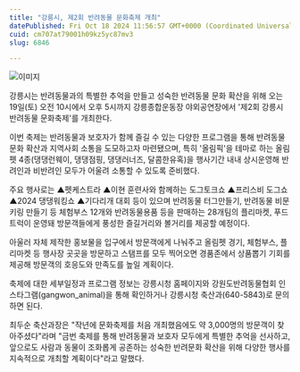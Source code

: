 ```yaml
---
title: "강릉시, 제2회 반려동물 문화축제 개최"
datePublished: Fri Oct 18 2024 11:56:57 GMT+0000 (Coordinated Universal Time)
cuid: cm707at79001h09kz5yc87mv3
slug: 6846

---
```



![이미지](https://cdn.hashnode.com/res/hashnode/image/upload/v1739261346541/ab28a705-8b35-4356-9da3-8e77df332540.jpeg)

강릉시는 반려동물과의 특별한 추억을 만들고 성숙한 반려동물 문화 확산을 위해 오는 19일(토) 오전 10시에서 오후 5시까지 강릉종합운동장 야외공연장에서 '제2회 강릉시 반려동물 문화축제'를 개최한다.

이번 축제는 반려동물과 보호자가 함께 즐길 수 있는 다양한 프로그램을 통해 반려동물 문화 확산과 지역사회 소통을 도모하고자 마련됐으며, 특히 '올림픽'을 테마로 하는 올림펫 4종(댕댕런웨이, 댕댕점핑, 댕댕러너즈, 달콤한유혹)을 행사기간 내내 상시운영해 반려인과 비반려인 모두가 어울려 소통할 수 있도록 준비했다.

주요 행사로는 ▲펫케스트라 ▲이현 훈련사와 함께하는 도그토크쇼 ▲프리스비 도그쇼 ▲2024 댕댕워킹쇼 ▲기다리개 대회 등이 있으며 반려동물 터그만들기, 반려동물 비문 키링 만들기 등 체험부스 12개와 반려동물용품 등을 판매하는 28개팀의 플리마켓, 푸드트럭이 운영돼 방문객들에게 풍성한 즐길거리와 볼거리를 제공할 예정이다.

아울러 자체 제작한 홍보물을 입구에서 방문객에게 나눠주고 올림펫 경기, 체험부스, 플리마켓 등 행사장 곳곳을 방문하고 스탬프를 모두 찍어오면 경품존에서 상품뽑기 기회를 제공해 방문객의 호응도와 만족도를 높일 계획이다.

축제에 대한 세부일정과 프로그램 정보는 강릉시청 홈페이지와 강원도반려동물협회 인스타그램(gangwon_animal)을 통해 확인하거나 강릉시청 축산과(640-5843)로 문의하면 된다.

최두순 축산과장은 "작년에 문화축제를 처음 개최했음에도 약 3,000명의 방문객이 찾아주셨다"라며 "금번 축제를 통해 반려동물과 보호자 모두에게 특별한 추억을 선사하고, 앞으로도 사람과 동물이 조화롭게 공존하는 성숙한 반려문화 확산을 위해 다양한 행사를 지속적으로 개최할 계획이다"라고 말했다.